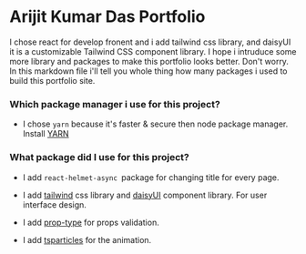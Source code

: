 # Arijit Kumar Das Portfolio 

I chose react for develop fronent and i add tailwind css library, and daisyUI it is a customizable Tailwind CSS component library. I hope i intruduce some more library and packages to make this portfolio looks better. Don't worry. In this markdown file i'll tell you whole thing how many packages i used to build this portfolio site.

### Which package manager i use for this project?

- I chose `yarn` because it's faster & secure then node package manager. Install [YARN](https://classic.yarnpkg.com/lang/en/docs/install/#windows-stable "Click and install yarn")

### What package did I use for this project?

- I add `react-helmet-async `package for changing title for every page.

- I add [tailwind](https://tailwindcss.com/docs/installation) css library and [daisyUI](https://daisyui.com/docs/install/) component library. For user interface design.

- I add [prop-type](https://www.npmjs.com/package/prop-types) for props validation.

- I add [tsparticles](https://github.com/tsparticles/react/#readme) for the animation.
